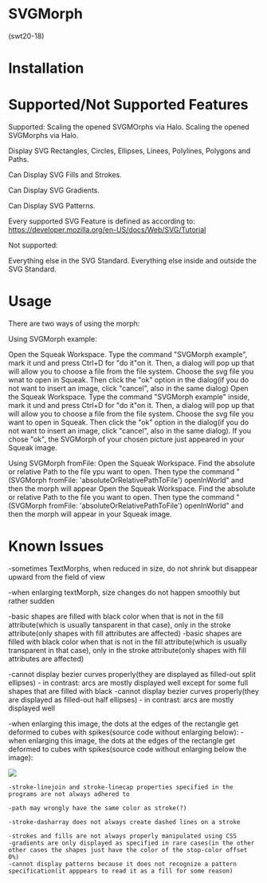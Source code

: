 # SVGMorph
(swt20-18)
# Installation

# Supported/Not Supported Features

Supported:
Scaling the opened SVGMOrphs via Halo.
Scaling the opened SVGMorphs via Halo.

Display SVG Rectangles, Circles, Ellipses, Linees, Polylines, Polygons and Paths.

Can Display SVG Fills and Strokes.

Can Display SVG Gradients.

Can Display SVG Patterns.

Every supported SVG Feature is defined as according to: https://developer.mozilla.org/en-US/docs/Web/SVG/Tutorial

Not supported:

Everything else in the SVG Standard.
Everything else inside and outside the SVG Standard.

# Usage
There are two ways of using the morph:

Using SVGMorph example:

Open the Squeak Workspace. Type the command "SVGMorph example", mark it und and press Ctrl+D for "do it"on it. Then, a dialog will pop up that will allow you to choose a file from the file system. Choose the svg file you wnat to open in Squeak. Then click the "ok" option in the dialog(if you do not want to insert an image, click "cancel", also in the same dialog)
Open the Squeak Workspace. Type the command "SVGMorph example" inside, mark it und and press Ctrl+D for "do it"on it. Then, a dialog will pop up that will allow you to choose a file from the file system. Choose the svg file you want to open in Squeak. Then click the "ok" option in the dialog(if you do not want to insert an image, click "cancel", also in the same dialog). If you chose "ok", the SVGMorph of your chosen picture just appeared in your Squeak image.

Using SVGMorph fromFile:
Open the Squeak Workspace. Find the absolute or relative Path to the file ypu want to open. Then type the command "(SVGMorph fromFile: 'absoluteOrRelativePathToFile') openInWorld" and then the morph will appear
Open the Squeak Workspace. Find the absolute or relative Path to the file you want to open. Then type the command "(SVGMorph fromFile: 'absoluteOrRelativePathToFile') openInWorld" and then the morph will appear in your Squeak image.


# Known Issues

-sometimes TextMorphs, when reduced in size, do not shrink but disappear upward from the field of view

-when enlarging textMorph, size changes do not happen smoothly but rather sudden

-basic shapes are filled with black color when that is not in the fill attribute(which is usually tansparent in that case), only in the stroke attribute(only shapes with fill attributes are affected)
-basic shapes are filled with black color when that is not in the fill attribute(which is usually transparent in that case), only in the stroke attribute(only shapes with fill attributes are affected)

-cannot display bezier curves properly(they are displayed as filled-out split ellipses) - in contrast: arcs are mostly displayed well except for some full shapes that are filled with black
-cannot display bezier curves properly(they are displayed as filled-out half ellipses) - in contrast: arcs are mostly displayed well

-when enlarging this image, the dots at the edges of the rectangle get deformed to cubes with spikes(source code without enlarging below):
-when enlarging this image, the dots at the edges of the rectangle get deformed to cubes with spikes(source code without enlarging below the image):

![](https://raw.githubusercontent.com/hpi-swa-teaching/SVGMorph/dev/docs/issues/deformed_circles.svg)

```
-stroke-linejoin and stroke-linecap properties specified in the programs are not always adhered to

-path may wrongly have the same color as stroke(?)

-stroke-dasharray does not always create dashed lines on a stroke

-strokes and fills are not always properly manipulated using CSS
-gradients are only displayed as specified in rare cases(in the other other cases the shapes just have the color of the stop-color offset 0%)
-cannot display patterns because it does not recognize a pattern specification(it apppears to read it as a fill for some reason)
